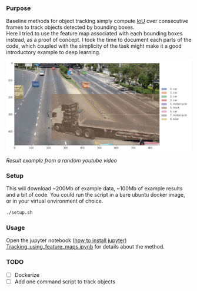 ### Purpose

Baseline methods for object tracking simply compute [IoU](https://en.wikipedia.org/wiki/Jaccard_index) over consecutive frames to track objects detected by bounding boxes.  
Here I tried to use the feature map associated with each bounding boxes instead, as a proof of concept. I took the time to document each parts of the code, which coupled with the simplicity of the task might make it a good introductory example to deep learning.


![Example of object tracking on video](example/ex1.gif)

_Result example from a random youtube video_

### Setup
This will download ~200Mb of example data, ~100Mb of example results and a bit of code.
You could run the script in a bare ubuntu docker image, or in your virtual environment of choice.
```sh
./setup.sh
```

### Usage
Open the jupyter notebook ([how to install jupyter](https://jupyter.org/install)) [Tracking_using_feature_maps.ipynb](Tracking_using_feature_maps.ipynb) for details about the method.

### TODO
- [ ] Dockerize
- [ ] Add one command script to track objects
